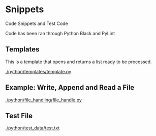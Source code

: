 # Snippets

Code Snippets and Test Code

Code has been ran through Python Black and PyLint

## Templates

This is a template that opens and returns a list ready to be processed.

[./python/templates/template.py](./python/templates/template.py)

## Example: Write, Append and Read a File

[./python/file_handling/file_handle.py](./python/file_handling/file_handle.py)

## Test File

[./python/test_data/test.txt](./python/test_data/test.txt)
